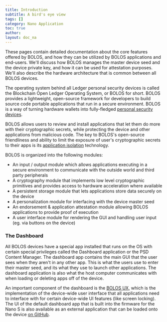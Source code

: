 ```yaml
---
title: Introduction
subtitle: A bird's eye view
tags: []
category: Nano Application
toc: true
author:
layout: doc_na
---
```



These pages contain detailed documentation about the core features offered by BOLOS, and how they can be utilized by BOLOS applications and end-users. We'll discuss how BOLOS manages the master device seed and the device private key, and how it can be used for attestation purposes. We'll also describe the hardware architecture that is common between all BOLOS devices.

The operating system behind all Ledger personal security devices is called the Blockchain Open Ledger Operating System, or BOLOS for short. BOLOS provides a lightweight, open-source framework for developers to build source code portable applications that run in a secure environment. BOLOS is a way of turning hardware wallets into fully-fledged [personal security devices](../psd-introduction).

BOLOS allows users to review and install applications that let them do more with their cryptographic secrets, while protecting the device and other applications from malicious code. The key to BOLOS's open-source friendliness and ability to limit the exposure of user's cryptographic secrets to their apps is its [application isolation](../psd-application-isolation) technology.

BOLOS is organized into the following modules:

-   An input / output module which allows applications executing in a secure environment to communicate with the outside world and third party peripherals
-   A cryptography module that implements low level cryptographic primitives and provides access to hardware acceleration where available
-   A persistent storage module that lets applications store data securely on the device
-   A personalization module for interfacing with the device master seed
-   An endorsement & application attestation module allowing BOLOS applications to provide proof of execution
-   A user interface module for rendering the GUI and handling user input (eg. via buttons on the device)

### The Dashboard

All BOLOS devices have a special app installed that runs on the OS with certain special privileges called the Dashboard application or the PSD Content Manager. The dashboard app contains the main GUI that the user sees when they aren't in any other app. This is what the users use to enter their master seed, and its what they use to launch other applications. The dashboard application is also what the host computer communicates with when loading or deleting apps off of the device.

An important component of the dashboard is the [BOLOS UX](../low-level-display-management#bolos-ux), which is the implementation of the device-wide user interface that all applications need to interface with for certain device-wide UI features (like screen locking). The UI of the default dashboard app that is built into the firmware for the Nano S is also available as an external application that can be loaded onto the device [on GitHub](https://github.com/LedgerHQ/nanos-ui).

